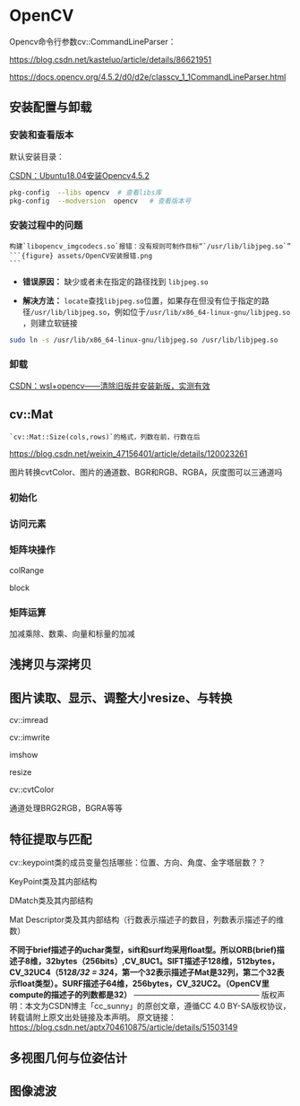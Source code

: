 # OpenCV



Opencv命令行参数cv::CommandLineParser：

https://blog.csdn.net/kasteluo/article/details/86621951

https://docs.opencv.org/4.5.2/d0/d2e/classcv_1_1CommandLineParser.html

## 安装配置与卸载

### 安装和查看版本

默认安装目录：

[CSDN：Ubuntu18.04安装Opencv4.5.2](https://blog.csdn.net/qq_17769915/article/details/124087687)

```bash
pkg-config  --libs opencv  # 查看libs库
pkg-config  --modversion  opencv   # 查看版本号
```

### 安装过程中的问题

~~~{error} 
构建`libopencv_imgcodecs.so`报错：没有规则可制作目标“`/usr/lib/libjpeg.so`”
```{figure} assets/OpenCV安装报错.png
```
~~~

- **错误原因：** 缺少或者未在指定的路径找到 `libjpeg.so`

- **解决方法：** `locate`查找`libjpeg.so`位置，如果存在但没有位于指定的路径`/usr/lib/libjpeg.so`，例如位于`/usr/lib/x86_64-linux-gnu/libjpeg.so` ，则建立软链接

```bash
sudo ln -s /usr/lib/x86_64-linux-gnu/libjpeg.so /usr/lib/libjpeg.so
```

### 卸载

[CSDN：wsl+opencv——清除旧版并安装新版，实测有效](https://blog.csdn.net/m0_51984869/article/details/127538531)

## cv::Mat

```{note}
`cv::Mat::Size(cols,rows)`的格式，列数在前，行数在后
```

https://blog.csdn.net/weixin_47156401/article/details/120023261

图片转换cvtColor、图片的通道数、BGR和RGB、RGBA，灰度图可以三通道吗

### 初始化

### 访问元素

### 矩阵块操作

colRange

block

### 矩阵运算

加减乘除、数乘、向量和标量的加减

#### 

## 浅拷贝与深拷贝

## 图片读取、显示、调整大小resize、与转换

cv::imread

cv::imwrite

imshow

resize

cv::cvtColor



通道处理BRG2RGB，BGRA等等

## 特征提取与匹配

cv::keypoint类的成员变量包括哪些：位置、方向、角度、金字塔层数？？

KeyPoint类及其内部结构

DMatch类及其内部结构

Mat Descriptor类及其内部结构（行数表示描述子的数目，列数表示描述子的维数）

**不同于brief描述子的uchar类型，sift和surf均采用float型。所以ORB(brief)描述子8维，32bytes（256bits）,CV_8UC1。SIFT描述子128维，512bytes，CV_32UC4（512*8/32 = 32*4，第一个32表示描述子Mat是32列，第二个32表示float类型）。SURF描述子64维，256bytes，CV_32UC2。（OpenCV里compute的描述子的列数都是32）**
————————————————
版权声明：本文为CSDN博主「cc_sunny」的原创文章，遵循CC 4.0 BY-SA版权协议，转载请附上原文出处链接及本声明。
原文链接：https://blog.csdn.net/aptx704610875/article/details/51503149

## 多视图几何与位姿估计

## 图像滤波

## 
